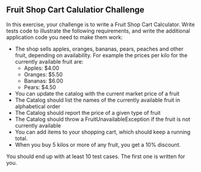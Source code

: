 ## Fruit Shop Cart Calulatior Challenge

In this exercise, your challenge is to write a Fruit Shop Cart Calculator. Write tests code to illustrate the following requirements, and write the additional application code you need to make them work:

- The shop sells apples, oranges, bananas, pears, peaches and other fruit, depending on availability. For example the prices per kilo for the currently available fruit are:
  - Apples: $4.00
  - Oranges: $5.50
  - Bananas: $6.00
  - Pears: $4.50
- You can update the catalog with the current market price of a fruit
- The Catalog should list the names of the currently available fruit in alphabetical order
- The Catalog should report the price of a given type of fruit
- The Catalog should throw a FruitUnavailableException if the fruit is not currently available
- You can add items to your shopping cart, which should keep a running total.
- When you buy 5 kilos or more of any fruit, you get a 10% discount.

You should end up with at least 10 test cases. The first one is written for you.
